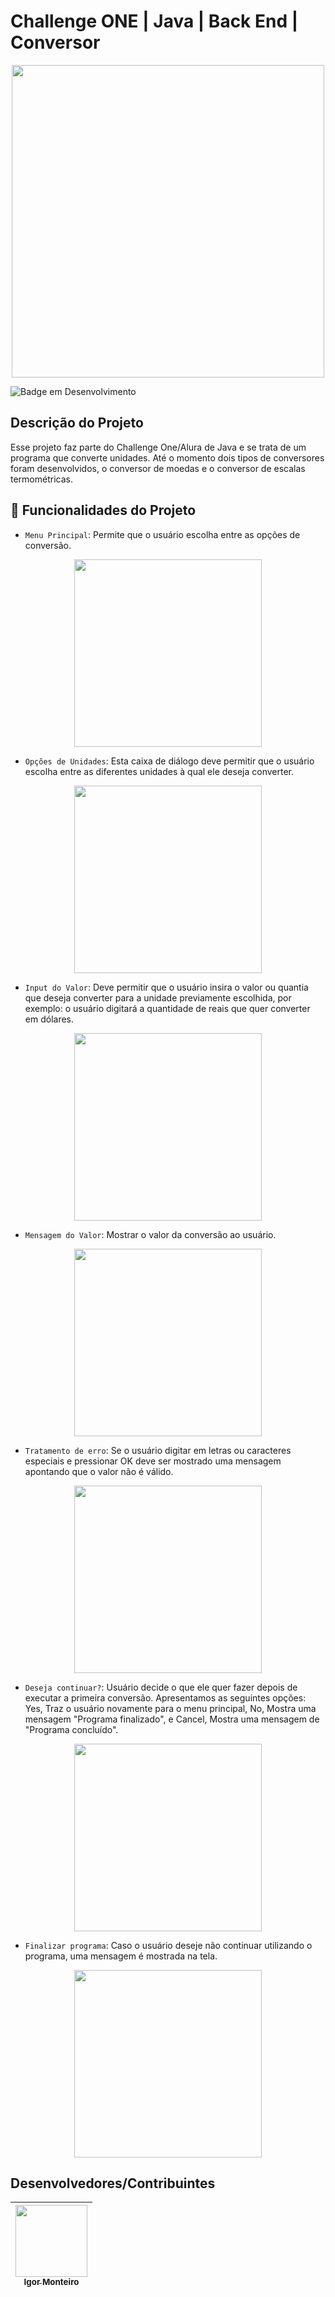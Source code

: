 # Challenge ONE | Java | Back End | Conversor
<p align="center" >
     <img width="500" heigth="500" src="https://user-images.githubusercontent.com/95758069/189197358-5863e9ef-90f3-4305-9062-da6322005b2f.png">
</p>

![Badge em Desenvolvimento](http://img.shields.io/static/v1?label=STATUS&message=EM%20DESENVOLVIMENTO&color=GREEN&style=for-the-badge)

## Descrição do Projeto
Esse projeto faz parte do Challenge One/Alura de Java e se trata de um programa que converte unidades. Até o momento dois tipos de conversores foram desenvolvidos, o conversor de moedas e o conversor de escalas termométricas.

## :hammer: Funcionalidades do Projeto

- `Menu Principal`: Permite que o usuário escolha entre as opções de conversão.
<p align="center" >
     <img width="300" heigth="300" src="https://user-images.githubusercontent.com/95758069/189197358-5863e9ef-90f3-4305-9062-da6322005b2f.png">
</p>

- `Opções de Unidades`: Esta caixa de diálogo deve permitir que o usuário escolha entre as diferentes unidades à qual ele deseja converter.
<p align="center" >
     <img width="300" heigth="300" src="https://user-images.githubusercontent.com/95758069/189202952-846139dc-d7c8-4055-9cc7-2f1944c1d27e.png">
</p>

- `Input do Valor`: Deve permitir que o usuário insira o valor ou quantia que deseja converter para a unidade previamente escolhida, por exemplo: o usuário digitará a quantidade de reais que quer converter em dólares.
<p align="center" >
     <img width="300" heigth="300" src="https://user-images.githubusercontent.com/95758069/189203897-5eb6e1a0-8089-4111-8bc5-8cc0e4daa5ce.png">
</p>

- `Mensagem do Valor`: Mostrar o valor da conversão ao usuário.
<p align="center" >
     <img width="300" heigth="300" src="https://user-images.githubusercontent.com/95758069/189205340-31d3609c-f2c4-4825-94b5-a3adaa77fc15.png">
</p>

- `Tratamento de erro`: Se o usuário digitar em letras ou caracteres especiais e pressionar OK deve ser mostrado uma mensagem apontando que o valor não é válido.
<p align="center" >
     <img width="300" heigth="300" src="https://user-images.githubusercontent.com/95758069/189205854-0b64984d-a5fb-46b5-a1df-6a54353c95b5.png">
</p>

- `Deseja continuar?`: Usuário decide o que ele quer fazer depois de executar a primeira conversão. Apresentamos as seguintes opções: Yes, Traz o usuário novamente para o menu principal, No, Mostra uma mensagem "Programa finalizado", e Cancel, Mostra uma mensagem de "Programa concluído".
<p align="center" >
     <img width="300" heigth="300" src="https://user-images.githubusercontent.com/95758069/189206793-ac071373-6bf0-4475-9c62-86de6323e144.png">
</p>

- `Finalizar programa`: Caso o usuário deseje não continuar utilizando o programa, uma mensagem é mostrada na tela.
<p align="center" >
     <img width="300" heigth="300" src="https://user-images.githubusercontent.com/95758069/189209030-51207370-7c9d-4109-9b47-3b5714ee6c72.png">
</p>

## Desenvolvedores/Contribuintes

| [<img src="https://user-images.githubusercontent.com/95758069/189210989-7918de13-6172-4c19-8a59-8a2b66e64e83.jpg" width=115><br><sub>Igor Monteiro</sub>](https://github.com/igorperonico) |
| :---: |
